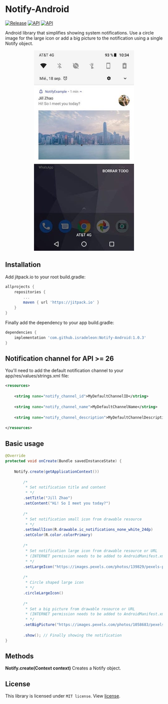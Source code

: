# Notify-Android
[![Release](https://img.shields.io/github/release/isradeleon/Notify-Android.svg)](https://jitpack.io/#isradeleon/Notify-Android)
[![API](https://img.shields.io/badge/support-API%2019%2B-green)](https://android-arsenal.com/api?level=19#l19)
[![API](https://img.shields.io/badge/support-API%2028-violet)](https://android-arsenal.com/api?level=28#l19)

Android library that simplifies showing system notifications. Use a circle image for the large icon or add
a big picture to the notification using a single Notify object.

<p align="center">
    <img src="capture.jpg">
</p>

## Installation

Add jitpack.io to your root build.gradle:
```gradle
allprojects {
    repositories {
        ...
        maven { url 'https://jitpack.io' }
    }
}
```

Finally add the dependency to your app build.gradle:
```gradle
dependencies {
    implementation 'com.github.isradeleon:Notify-Android:1.0.3'
}
```

## Notification channel for API >= 26

You'll need to add the default notification channel to your app/res/values/strings.xml file:
```xml
<resources>

    <string name="notify_channel_id">MyDefaultChannelID</string>

    <string name="notify_channel_name">MyDefaultChannelName</string>

    <string name="notify_channel_description">MyDefaultChannelDescription</string>

</resources>
```

## Basic usage

```java
@Override
protected void onCreate(Bundle savedInstanceState) {

    Notify.create(getApplicationContext())

        /*
         * Set notification title and content
         * */
        .setTitle("Jill Zhao")
        .setContent("Hi! So I meet you today?")

        /*
         * Set notification small icon from drawable resource
         * */
        .setSmallIcon(R.drawable.ic_notifications_none_white_24dp)
        .setColor(R.color.colorPrimary)

        /*
         * Set notification large icon from drawable resource or URL
         * (INTERNET permission needs to be added to AndroidManifest.xml)
         * */
        .setLargeIcon("https://images.pexels.com/photos/139829/pexels-photo-139829.jpeg?auto=compress&cs=tinysrgb&dpr=2&h=150&w=440")

        /*
         * Circle shaped large icon
         * */
        .circleLargeIcon()

        /*
         * Set a big picture from drawable resource or URL
         * (INTERNET permission needs to be added to AndroidManifest.xml)
         * */
        .setBigPicture("https://images.pexels.com/photos/1058683/pexels-photo-1058683.jpeg?auto=compress&cs=tinysrgb&dpr=2&h=650&w=940")

        .show(); // Finally showing the notification
}
```

## Methods

**Notify.create(Context context)**
Creates a Notify object.

## License

This library is licensed under `MIT license`. View [license](LICENSE).